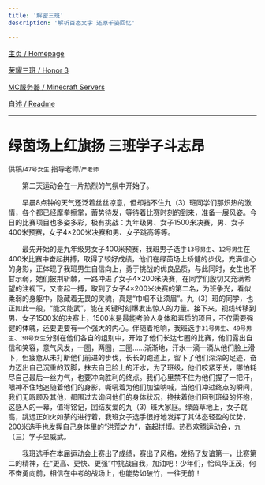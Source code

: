 ```yaml
---
title: '解密三班'
description: '解析百态文字 还原千姿回忆'

---
```


[主页 / Homepage](http://zhilu.fun)

[荣耀三班 / Honor 3](http://zhilu.fun/honor3)

[MC服务器 / Minecraft Servers](http://zhilu.fun/mc)

[自述 / Readme](http://zhilu.fun/readme)

------

# 绿茵场上红旗扬  三班学子斗志昂

供稿/`47号女生`  指导老师/`严老师`

　　第二天运动会在一片热烈的气氛中开始了。

　　早晨8点钟的天气还泛着丝丝凉意，但却挡不住九（3）班同学们那炽热的激情，各个都已经摩拳擦掌，蓄势待发，等待着比赛时刻的到来，准备一展风姿。今日的比赛项目也多姿多彩，极有挑战：九年级男、女子1500米决赛，男、女子400米预赛，女子4×200米决赛和男、女子跳高等等。

　　最先开始的是九年级男女子400米预赛，我班男子选手`13号男生`、`12号男生`在400米比赛中奋起拼搏，取得了较好成绩，他们在绿茵场上矫健的步伐，充满信心的身影，正体现了我班男生自信向上，勇于挑战的优良品质，与此同时，女生也不甘示弱，她们披荆斩棘，一路冲进了女子4×200米决赛，在同学们殷切又充满希望的注视下，又奋起一搏，取到了女子4×200米决赛的第二名，为班争光，看似柔弱的身躯中，隐藏着无畏的灵魂，真是“巾帼不让须眉”。九（3）班的同学，也正如此一般，“能文能武”，能在关键时刻爆发出惊人的力量。接下来，视线转移到男、女子1500米的决赛上，1500米是最能考验人身体和素质的项目，不仅需要强健的体魄，还要更要有一个强大的内心。伴随着枪响，我班选手`31号男生`、`49号男生`、`30号女生`分别在他们各自的组别中，开始了他们长达七圈的比赛，他们露出自信和笑容，意气风发，一圈，两圈，三圈……渐渐地，汗水一滴一滴从他们脸上滑下，但疲惫从未打断他们前进的步伐，长长的跑道上，留下了他们深深的足迹，奋力迈出自己沉重的双脚，抹去自己脸上的汗水，为了班级，他们咬紧牙关，哪怕耗尽自己最后一丝力气，也要冲向胜利的终点。我们心里禁不住为他们捏了一把汗，眼神不住地追随着他们的身影，嘶吼着为他们加油呐喊，当他们冲过终点的瞬间，我们无暇顾及其他，都围过去询问他们的身体状况，搀扶着他们回到班级的怀抱，这感人的一幕，值得铭记，团结友爱的九（3）班大家庭。绿茵草地上，女子跳高，跳远正如火如荼的进行着，我班女子选手很好地发挥了其体态轻盈的优势，200米选手也发挥自己身体里的“洪荒之力”，奋起拼搏。热烈欢腾运动会，九（三）学子显威武。

　　我班选手在本届运动会上赛出了成绩，赛出了风格，发扬了友谊第一，比赛第二的精神，在“更高、更快、更强”中挑战自我，加油吧！少年们，恰风华正茂，何不奋勇向前，相信在中考的战场上，也能势如破竹，一往无前！
